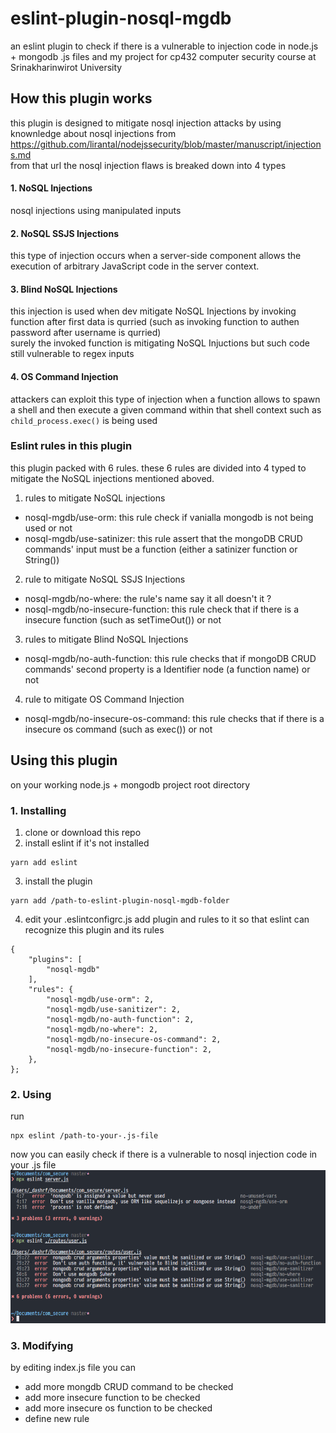# eslint-plugin-nosql-mgdb
an eslint plugin to check if there is a vulnerable to injection code in node.js + mongodb .js files
and my project for cp432 computer security course at Srinakharinwirot University

## How this plugin works 
this plugin is designed to mitigate nosql injection attacks by using knownledge about nosql injections from  https://github.com/lirantal/nodejssecurity/blob/master/manuscript/injections.md  
from that url the nosql injection flaws is breaked down into 4 types
#### 1. NoSQL Injections
nosql injections using manipulated inputs 
#### 2. NoSQL SSJS Injections
this type of injection occurs when a server-side component allows the execution of arbitrary JavaScript code in the server context.
#### 3. Blind NoSQL Injections
this injection is used when dev mitigate NoSQL Injections by invoking function after first data is qurried (such as invoking function to authen password after username is qurried)  
surely the invoked function is mitigating NoSQL Injuctions but such code still vulnerable to regex inputs
#### 4. OS Command Injection
attackers can exploit this type of injection when a function allows to spawn a shell and then execute a given command within that shell context such as ```child_process.exec()``` is being used

### Eslint rules in this plugin
this plugin packed with 6 rules. these 6 rules are divided into 4 typed to mitigate the NoSQL injections mentioned aboved.
1. rules to mitigate NoSQL injections  
  * nosql-mgdb/use-orm: this rule check if vanialla mongodb is not being used or not
  * nosql-mgdb/use-satinizer: this rule assert that the mongoDB CRUD commands' input must be a function (either a satinizer function or String())
2. rule to mitigate NoSQL SSJS Injections
  * nosql-mgdb/no-where: the rule's name say it all doesn't it ?
  * nosql-mgdb/no-insecure-function: this rule check that if there is a insecure function (such as setTimeOut()) or not 
3. rules to mitigate Blind NoSQL Injections
  * nosql-mgdb/no-auth-function: this rule checks that if mongoDB CRUD commands' second property is a Identifier node (a function name) or not
4. rule to mitigate OS Command Injection
  * nosql-mgdb/no-insecure-os-command: this rule checks that if there is a insecure os command (such as exec()) or not 

## Using this plugin
on your working node.js + mongodb project root directory
### 1. Installing 
1. clone or download this repo
2. install eslint if it's not installed
```https://github.com/dashrf-ktsn/eslint-plugin-nosql-mgdb/pulls
yarn add eslint
```
3. install the plugin 
```
yarn add /path-to-eslint-plugin-nosql-mgdb-folder
```
4. edit your .eslintconfigrc.js add plugin and rules to it so that eslint can recognize this plugin and its rules
```
{
    "plugins": [
        "nosql-mgdb"
    ],
    "rules": {
        "nosql-mgdb/use-orm": 2,
        "nosql-mgdb/use-sanitizer": 2,
        "nosql-mgdb/no-auth-function": 2,
        "nosql-mgdb/no-where": 2,
        "nosql-mgdb/no-insecure-os-command": 2,
        "nosql-mgdb/no-insecure-function": 2,
    },
};
```
### 2. Using
run
```
npx eslint /path-to-your-.js-file
```
now you can easily check if there is a vulnerable to nosql injection code in your .js file 
![exampleResults](/imgs/exampleResults.png)

### 3. Modifying
by editing index.js file you can
* add more mongdb CRUD command to be checked
* add more insecure function to be checked
* add more insecure os function to be checked
* define new rule

